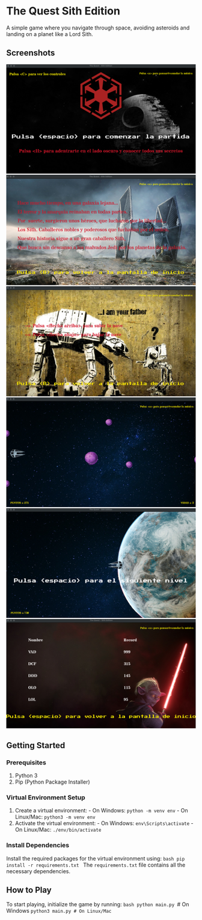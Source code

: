# The Quest Sith Edition

A simple game where you navigate through space, avoiding asteroids and landing on a planet like a Lord Sith.

## Screenshots

![Screenshot 1](https://github.com/DanielCazorro/The-Quest-Sith-Edition/blob/main/Pictures/Screen1.png) ![Screenshot 2](https://github.com/DanielCazorro/The-Quest-Sith-Edition/blob/main/Pictures/Screen2.png) ![Screenshot 3](https://github.com/DanielCazorro/The-Quest-Sith-Edition/blob/main/Pictures/Screen3.png) ![Screenshot 4](https://github.com/DanielCazorro/The-Quest-Sith-Edition/blob/main/Pictures/Screen4.png) ![Screenshot 5](https://github.com/DanielCazorro/The-Quest-Sith-Edition/blob/main/Pictures/Screen5.png) ![Screenshot 6](https://github.com/DanielCazorro/The-Quest-Sith-Edition/blob/main/Pictures/Screen6.png)

## Getting Started

### Prerequisites

1. Python 3
2. Pip (Python Package Installer)

### Virtual Environment Setup

1. Create a virtual environment: - On Windows: `python -m venv env` - On Linux/Mac: `python3 -m venv env`
2. Activate the virtual environment: - On Windows: `env\Scripts\activate` - On Linux/Mac: `./env/bin/activate`

### Install Dependencies

Install the required packages for the virtual environment using: ```bash pip install -r requirements.txt ``` The `requirements.txt` file contains all the necessary dependencies.

## How to Play

To start playing, initialize the game by running: ```bash python main.py ```# On Windows ```python3 main.py # On Linux/Mac ```
